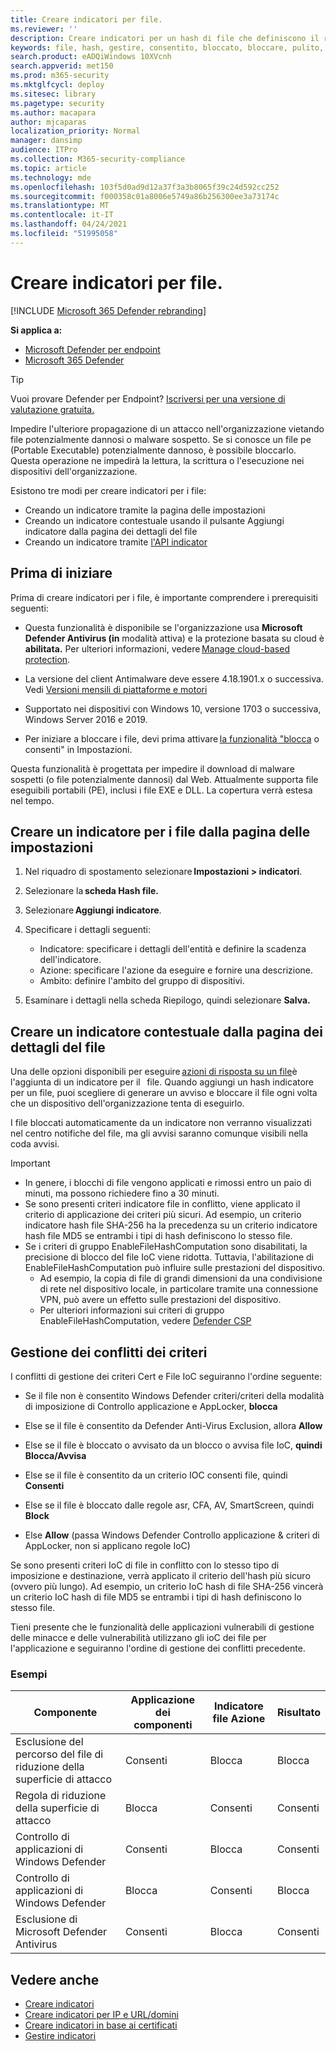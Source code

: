 ```yaml
---
title: Creare indicatori per file.
ms.reviewer: ''
description: Creare indicatori per un hash di file che definiscono il rilevamento, la prevenzione e l'esclusione delle entità.
keywords: file, hash, gestire, consentito, bloccato, bloccare, pulito, dannoso, hash file, indirizzo IP, URL, dominio
search.product: eADQiWindows 10XVcnh
search.appverid: met150
ms.prod: m365-security
ms.mktglfcycl: deploy
ms.sitesec: library
ms.pagetype: security
ms.author: macapara
author: mjcaparas
localization_priority: Normal
manager: dansimp
audience: ITPro
ms.collection: M365-security-compliance
ms.topic: article
ms.technology: mde
ms.openlocfilehash: 103f5d0ad9d12a37f3a3b8065f39c24d592cc252
ms.sourcegitcommit: f000358c01a8006e5749a86b256300ee3a73174c
ms.translationtype: MT
ms.contentlocale: it-IT
ms.lasthandoff: 04/24/2021
ms.locfileid: "51995058"
---
```

# <a name="create-indicators-for-files"></a>Creare indicatori per file.

[!INCLUDE [Microsoft 365 Defender rebranding](../../includes/microsoft-defender.md)]

**Si applica a:**
- [Microsoft Defender per endpoint](https://go.microsoft.com/fwlink/p/?linkid=2154037)
- [Microsoft 365 Defender](https://go.microsoft.com/fwlink/?linkid=2118804)

> [!TIP]
> Vuoi provare Defender per Endpoint? [Iscriversi per una versione di valutazione gratuita.](https://www.microsoft.com/en-us/WindowsForBusiness/windows-atp?ocid=docs-wdatp-automationexclusionlist-abovefoldlink)

Impedire l'ulteriore propagazione di un attacco nell'organizzazione vietando file potenzialmente dannosi o malware sospetto. Se si conosce un file pe (Portable Executable) potenzialmente dannoso, è possibile bloccarlo. Questa operazione ne impedirà la lettura, la scrittura o l'esecuzione nei dispositivi dell'organizzazione.

Esistono tre modi per creare indicatori per i file:

- Creando un indicatore tramite la pagina delle impostazioni
- Creando un indicatore contestuale usando il pulsante Aggiungi indicatore dalla pagina dei dettagli del file
- Creando un indicatore tramite [l'API indicator](ti-indicator.md)

## <a name="before-you-begin"></a>Prima di iniziare

Prima di creare indicatori per i file, è importante comprendere i prerequisiti seguenti:

- Questa funzionalità è disponibile se l'organizzazione usa **Microsoft Defender Antivirus (in** modalità attiva) e la protezione basata su cloud è **abilitata.** Per ulteriori informazioni, vedere [Manage cloud-based protection](/windows/security/threat-protection/microsoft-defender-antivirus/deploy-manage-report-microsoft-defender-antivirus).

- La versione del client Antimalware deve essere 4.18.1901.x o successiva. Vedi [Versioni mensili di piattaforme e motori](manage-updates-baselines-microsoft-defender-antivirus.md#monthly-platform-and-engine-versions)

- Supportato nei dispositivi con Windows 10, versione 1703 o successiva, Windows Server 2016 e 2019.

- Per iniziare a bloccare i file, devi prima attivare [la funzionalità "blocca](advanced-features.md) o consenti" in Impostazioni.

Questa funzionalità è progettata per impedire il download di malware sospetti (o file potenzialmente dannosi) dal Web. Attualmente supporta file eseguibili portabili (PE), inclusi i file EXE e DLL. La copertura verrà estesa nel tempo.

## <a name="create-an-indicator-for-files-from-the-settings-page"></a>Creare un indicatore per i file dalla pagina delle impostazioni

1. Nel riquadro di spostamento selezionare **Impostazioni > indicatori**.

2. Selezionare la **scheda Hash file.**  

3. Selezionare **Aggiungi indicatore**.

4. Specificare i dettagli seguenti:
    - Indicatore: specificare i dettagli dell'entità e definire la scadenza dell'indicatore.
    - Azione: specificare l'azione da eseguire e fornire una descrizione.
    - Ambito: definire l'ambito del gruppo di dispositivi.

5. Esaminare i dettagli nella scheda Riepilogo, quindi selezionare **Salva.**

## <a name="create-a-contextual-indicator-from-the-file-details-page"></a>Creare un indicatore contestuale dalla pagina dei dettagli del file

Una delle opzioni disponibili per eseguire [azioni di risposta su un file](respond-file-alerts.md)è l'aggiunta di un indicatore per il   file. Quando aggiungi un hash indicatore per un file, puoi scegliere di generare un avviso e bloccare il file ogni volta che un dispositivo dell'organizzazione tenta di eseguirlo.

I file bloccati automaticamente da un indicatore non verranno visualizzati nel centro notifiche del file, ma gli avvisi saranno comunque visibili nella coda avvisi.

>[!IMPORTANT]
>- In genere, i blocchi di file vengono applicati e rimossi entro un paio di minuti, ma possono richiedere fino a 30 minuti.
>- Se sono presenti criteri indicatore file in conflitto, viene applicato il criterio di applicazione dei criteri più sicuri. Ad esempio, un criterio indicatore hash file SHA-256 ha la precedenza su un criterio indicatore hash file MD5 se entrambi i tipi di hash definiscono lo stesso file.
>- Se i criteri di gruppo EnableFileHashComputation sono disabilitati, la precisione di blocco del file IoC viene ridotta. Tuttavia, l'abilitazione di EnableFileHashComputation può influire sulle prestazioni del dispositivo.
>    - Ad esempio, la copia di file di grandi dimensioni da una condivisione di rete nel dispositivo locale, in particolare tramite una connessione VPN, può avere un effetto sulle prestazioni del dispositivo.
>    - Per ulteriori informazioni sui criteri di gruppo EnableFileHashComputation, vedere [Defender CSP](/windows/client-management/mdm/defender-csp)

## <a name="policy-conflict-handling"></a>Gestione dei conflitti dei criteri  

I conflitti di gestione dei criteri Cert e File IoC seguiranno l'ordine seguente:

- Se il file non è consentito Windows Defender criteri/criteri della modalità di imposizione di Controllo applicazione e AppLocker, **blocca**

- Else se il file è consentito da Defender Anti-Virus Exclusion, allora **Allow**

- Else se il file è bloccato o avvisato da un blocco o avvisa file IoC, **quindi Blocca/Avvisa**

- Else se il file è consentito da un criterio IOC consenti file, quindi **Consenti**

- Else se il file è bloccato dalle regole asr, CFA, AV, SmartScreen, quindi **Block**  

- Else **Allow** (passa Windows Defender Controllo applicazione & criteri di AppLocker, non si applicano regole IoC)

Se sono presenti criteri IoC di file in conflitto con lo stesso tipo di imposizione e destinazione, verrà applicato il criterio dell'hash più sicuro (ovvero più lungo). Ad esempio, un criterio IoC hash di file SHA-256 vincerà un criterio IoC hash di file MD5 se entrambi i tipi di hash definiscono lo stesso file.

Tieni presente che le funzionalità delle applicazioni vulnerabili di gestione delle minacce e delle vulnerabilità utilizzano gli ioC dei file per l'applicazione e seguiranno l'ordine di gestione dei conflitti precedente.

### <a name="examples"></a>Esempi

|Componente |Applicazione dei componenti |Indicatore file Azione |Risultato
|--|--|--|--|
|Esclusione del percorso del file di riduzione della superficie di attacco |Consenti |Blocca |Blocca
|Regola di riduzione della superficie di attacco |Blocca |Consenti |Consenti
|Controllo di applicazioni di Windows Defender |Consenti |Blocca |Consenti |
|Controllo di applicazioni di Windows Defender |Blocca |Consenti |Blocca
|Esclusione di Microsoft Defender Antivirus |Consenti |Blocca |Consenti

## <a name="see-also"></a>Vedere anche

- [Creare indicatori](manage-indicators.md)
- [Creare indicatori per IP e URL/domini](indicator-ip-domain.md)
- [Creare indicatori in base ai certificati](indicator-certificates.md)
- [Gestire indicatori](indicator-manage.md)
